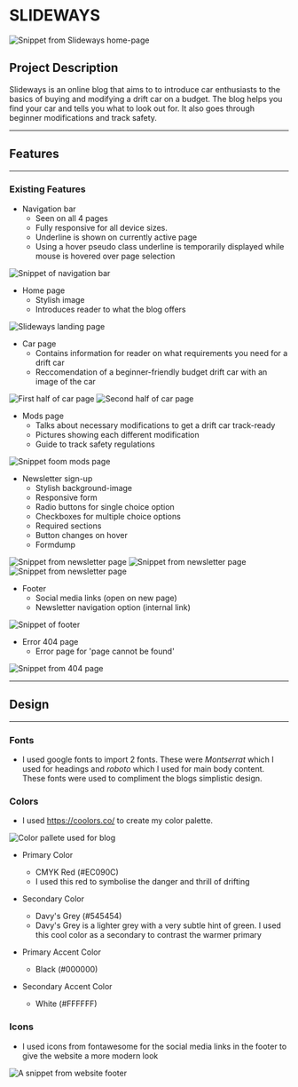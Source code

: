 # SLIDEWAYS

![Snippet from Slideways home-page](assets/images/homepage.jpg)

## **Project Description**

Slideways is an online blog that aims to to introduce car enthusiasts to the basics of buying and modifying a drift car on a budget. The blog helps you find your car and tells you what to look out for. It also goes through beginner modifications and track safety.

---

## **Features**

---

### **Existing Features**

* Navigation bar
  * Seen on all 4 pages
  * Fully responsive for all device sizes.
  * Underline is shown on currently active page
  * Using a hover pseudo class underline is temporarily displayed while mouse is hovered over page selection

![Snippet of navigation bar](assets/images/nav-bar.jpg)

* Home page
  * Stylish image
  * Introduces reader to what the blog offers

![Slideways landing page](assets/images/landing-page.jpg)

* Car page
  * Contains information for reader on what requirements you need for a drift car
  * Reccomendation of a beginner-friendly budget drift car with an image of the car

![First half of car page](assets/images/car-page.jpg)
![Second half of car page](assets/images/car-page-2.jpg)

* Mods page
  * Talks about necessary modifications to get a drift car track-ready
  * Pictures showing each different modification
  * Guide to track safety regulations

![Snippet foom mods page](assets/images/mods-page.jpg)

* Newsletter sign-up
  * Stylish background-image
  * Responsive form
  * Radio buttons for single choice option
  * Checkboxes for multiple choice options
  * Required sections
  * Button changes on hover
  * Formdump

![Snippet from newsletter page](assets/images/newsletter-page.jpg)
![Snippet from newsletter page](assets/images/validation.jpg)
![Snippet from newsletter page](assets/images/formdump.jpg)

* Footer
  * Social media links (open on new page)
  * Newsletter navigation option (internal link)

![Snippet of footer](assets/images/footer.jpg)

* Error 404 page
  * Error page for 'page cannot be found'

![Snippet from 404 page](assets/images/404.jpg)

---

## **Design**

---

### **Fonts**

* I used google fonts to import 2 fonts. These were *Montserrat* which I used for headings and *roboto* which I used for main body content. These fonts were used to compliment the blogs simplistic design.

### **Colors**

* I used <https://coolors.co/> to create my color palette.

![Color pallete used for blog](assets/images/color-palette.jpg)

* Primary Color
  *  CMYK Red (#EC090C)
  * I used this red to symbolise the danger and thrill of drifting

* Secondary Color
  * Davy's Grey (#545454)
  * Davy's Grey is a lighter grey with a very subtle hint of green. I used this cool color as a secondary to contrast the warmer primary

* Primary Accent Color
  * Black (#000000)

* Secondary Accent Color
  * White (#FFFFFF)

### **Icons**

* I used icons from fontawesome for the social media links in the footer to give the website a more modern look

![A snippet from website footer](assets/images/footer.jpg)

